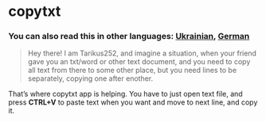 # copytxt

### You can also read this in other languages: [Ukrainian](https://github.com/Tarikus252/copytxt/blob/main/readme.ua.md), [German](https://github.com/Tarikus252/copytxt/blob/main/readme.de.md)

>Hey there! I am Tarikus252, and imagine a situation, when your friend gave you an txt/word or other text document, and you need to copy all text from there to some other place, but you need lines to be separately, copying one after enother.

That’s where copytxt app is helping. You have to just open text file, and press **CTRL+V** to paste text when you want and move to next line, and copy it.
